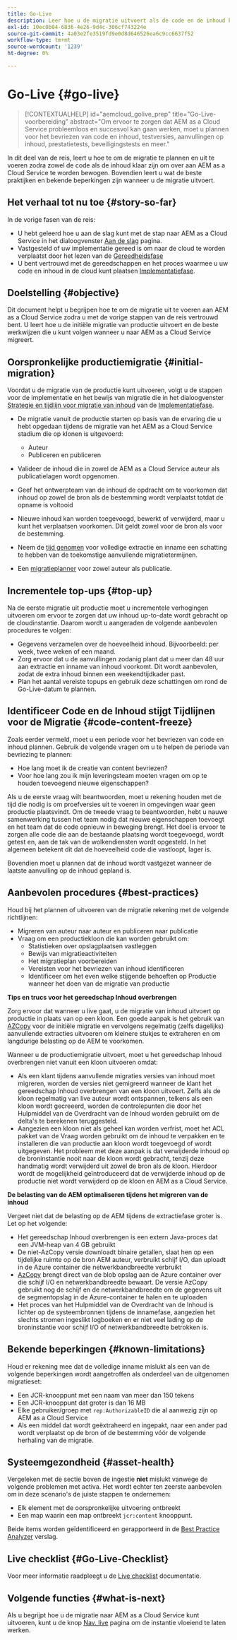 ```yaml
---
title: Go-Live
description: Leer hoe u de migratie uitvoert als de code en de inhoud klaar zijn voor de cloud
exl-id: 10ec0b04-6836-4e26-9d4c-306cf743224e
source-git-commit: 4a03e2fe3519fd9e0d8d646526ea6c9cc6637f52
workflow-type: tm+mt
source-wordcount: '1239'
ht-degree: 0%

---
```


# Go-Live {#go-live}

>[!CONTEXTUALHELP]
>id="aemcloud_golive_prep"
>title="Go-Live-voorbereiding"
>abstract="Om ervoor te zorgen dat AEM as a Cloud Service probleemloos en succesvol kan gaan werken, moet u plannen voor het bevriezen van code en inhoud, testversies, aanvullingen op inhoud, prestatietests, beveiligingstests en meer."

In dit deel van de reis, leert u hoe te om de migratie te plannen en uit te voeren zodra zowel de code als de inhoud klaar zijn om over aan AEM as a Cloud Service te worden bewogen. Bovendien leert u wat de beste praktijken en bekende beperkingen zijn wanneer u de migratie uitvoert.

## Het verhaal tot nu toe {#story-so-far}

In de vorige fasen van de reis:

* U hebt geleerd hoe u aan de slag kunt met de stap naar AEM as a Cloud Service in het dialoogvenster [Aan de slag](/help/journey-migration/getting-started.md) pagina.
* Vastgesteld of uw implementatie gereed is om naar de cloud te worden verplaatst door het lezen van de [Gereedheidsfase](/help/journey-migration/readiness.md)
* U bent vertrouwd met de gereedschappen en het proces waarmee u uw code en inhoud in de cloud kunt plaatsen [Implementatiefase](/help/journey-migration/implementation.md).

## Doelstelling {#objective}

Dit document helpt u begrijpen hoe te om de migratie uit te voeren aan AEM as a Cloud Service zodra u met de vorige stappen van de reis vertrouwd bent. U leert hoe u de initiële migratie van productie uitvoert en de beste werkwijzen die u kunt volgen wanneer u naar AEM as a Cloud Service migreert.

## Oorspronkelijke productiemigratie {#initial-migration}

Voordat u de migratie van de productie kunt uitvoeren, volgt u de stappen voor de implementatie en het bewijs van migratie die in het dialoogvenster [Strategie en tijdlijn voor migratie van inhoud](/help/journey-migration/implementation.md##strategy-timeline) van de [Implementatiefase](/help/journey-migration/implementation.md).

* De migratie vanuit de productie starten op basis van de ervaring die u hebt opgedaan tijdens de migratie van het AEM as a Cloud Service stadium die op klonen is uitgevoerd:
   * Auteur
   * Publiceren en publiceren

* Valideer de inhoud die in zowel de AEM as a Cloud Service auteur als publicatielagen wordt opgenomen.
* Geef het ontwerpteam van de inhoud de opdracht om te voorkomen dat inhoud op zowel de bron als de bestemming wordt verplaatst totdat de opname is voltooid
* Nieuwe inhoud kan worden toegevoegd, bewerkt of verwijderd, maar u kunt het verplaatsen voorkomen. Dit geldt zowel voor de bron als voor de bestemming.
* Neem de [tijd genomen](/help/journey-migration/implementation.md#gathering-data) voor volledige extractie en inname een schatting te hebben van de toekomstige aanvullende migratietermijnen.
* Een [migratieplanner](/help/journey-migration/implementation.md#migration-plan) voor zowel auteur als publicatie.

## Incrementele top-ups {#top-up}

Na de eerste migratie uit productie moet u incrementele verhogingen uitvoeren om ervoor te zorgen dat uw inhoud up-to-date wordt gebracht op de cloudinstantie. Daarom wordt u aangeraden de volgende aanbevolen procedures te volgen:

* Gegevens verzamelen over de hoeveelheid inhoud. Bijvoorbeeld: per week, twee weken of een maand.
* Zorg ervoor dat u de aanvullingen zodanig plant dat u meer dan 48 uur aan extractie en inname van inhoud voorkomt. Dit wordt aanbevolen, zodat de extra inhoud binnen een weekendtijdkader past.
* Plan het aantal vereiste topups en gebruik deze schattingen om rond de Go-Live-datum te plannen.

## Identificeer Code en de Inhoud stijgt Tijdlijnen voor de Migratie {#code-content-freeze}

Zoals eerder vermeld, moet u een periode voor het bevriezen van code en inhoud plannen. Gebruik de volgende vragen om u te helpen de periode van bevriezing te plannen:

* Hoe lang moet ik de creatie van content bevriezen?
* Voor hoe lang zou ik mijn leveringsteam moeten vragen om op te houden toevoegend nieuwe eigenschappen?

Als u de eerste vraag wilt beantwoorden, moet u rekening houden met de tijd die nodig is om proefversies uit te voeren in omgevingen waar geen productie plaatsvindt. Om de tweede vraag te beantwoorden, hebt u nauwe samenwerking tussen het team nodig dat nieuwe eigenschappen toevoegt en het team dat de code opnieuw in beweging brengt. Het doel is ervoor te zorgen alle code die aan de bestaande plaatsing wordt toegevoegd, wordt getest en, aan de tak van de wolkendiensten wordt opgesteld. In het algemeen betekent dit dat de hoeveelheid code die vastloopt, lager is.

Bovendien moet u plannen dat de inhoud wordt vastgezet wanneer de laatste aanvulling op de inhoud gepland is.

## Aanbevolen procedures {#best-practices}

Houd bij het plannen of uitvoeren van de migratie rekening met de volgende richtlijnen:

* Migreren van auteur naar auteur en publiceren naar publicatie
* Vraag om een productiekloon die kan worden gebruikt om:
   * Statistieken over opslagplaatsen vastleggen
   * Bewijs van migratieactiviteiten
   * Het migratieplan voorbereiden
   * Vereisten voor het bevriezen van inhoud identificeren
   * Identificeer om het even welke stijgende behoeften op Productie wanneer het doen van de migratie van productie

**Tips en trucs voor het gereedschap Inhoud overbrengen**

Zorg ervoor dat wanneer u live gaat, u de migratie van inhoud uitvoert op productie in plaats van op een kloon. Een goede aanpak is het gebruik van [AZCopy](/help/journey-migration/content-transfer-tool/using-content-transfer-tool/handling-large-content-repositories.md) voor de initiële migratie en vervolgens regelmatig (zelfs dagelijks) aanvullende extracties uitvoeren om kleinere stukjes te extraheren en om langdurige belasting op de AEM te voorkomen.

Wanneer u de productiemigratie uitvoert, moet u het gereedschap Inhoud overbrengen niet vanuit een kloon uitvoeren omdat:

* Als een klant tijdens aanvullende migraties versies van inhoud moet migreren, worden de versies niet gemigreerd wanneer de klant het gereedschap Inhoud overbrengen van een kloon uitvoert. Zelfs als de kloon regelmatig van live auteur wordt ontspannen, telkens als een kloon wordt gecreeerd, worden de controlepunten die door het Hulpmiddel van de Overdracht van de Inhoud worden gebruikt om de delta&#39;s te berekenen teruggesteld.
* Aangezien een kloon niet als geheel kan worden verfrist, moet het ACL pakket van de Vraag worden gebruikt om de inhoud te verpakken en te installeren die van productie aan kloon wordt toegevoegd of wordt uitgegeven. Het probleem met deze aanpak is dat verwijderde inhoud op de broninstantie nooit naar de kloon wordt gebracht, tenzij deze handmatig wordt verwijderd uit zowel de bron als de kloon. Hierdoor wordt de mogelijkheid geïntroduceerd dat de verwijderde inhoud op de productie niet wordt verwijderd op de kloon en AEM as a Cloud Service.

**De belasting van de AEM optimaliseren tijdens het migreren van de inhoud**

Vergeet niet dat de belasting op de AEM tijdens de extractiefase groter is. Let op het volgende:

* Het gereedschap Inhoud overbrengen is een extern Java-proces dat een JVM-heap van 4 GB gebruikt
* De niet-AzCopy versie downloadt binaire getallen, slaat hen op een tijdelijke ruimte op de bron AEM auteur, verbruikt schijf I/O, dan uploadt in de Azure container die netwerkbandbreedte verbruikt
* [AzCopy](/help/journey-migration/content-transfer-tool/using-content-transfer-tool/handling-large-content-repositories.md) brengt direct van de blob opslag aan de Azure container over die schijf I/O en netwerkbandbreedte bewaart. De versie AzCopy gebruikt nog de schijf en de netwerkbandbreedte om de gegevens uit de segmentopslag in de Azure-container te halen en te uploaden
* Het proces van het Hulpmiddel van de Overdracht van de Inhoud is lichter op de systeembronnen tijdens de innamefase, aangezien het slechts stromen ingeslikt logboeken en er niet veel lading op de broninstantie voor schijf I/O of netwerkbandbreedte betrokken is.

## Bekende beperkingen {#known-limitations}

Houd er rekening mee dat de volledige inname mislukt als een van de volgende beperkingen wordt aangetroffen als onderdeel van de uitgenomen migratieset:

* Een JCR-knooppunt met een naam van meer dan 150 tekens
* Een JCR-knooppunt dat groter is dan 16 MB
* Elke gebruiker/groep met `rep:AuthorizableID` die al aanwezig zijn op AEM as a Cloud Service
* Als een middel dat wordt geëxtraheerd en ingepakt, naar een ander pad wordt verplaatst op de bron of de bestemming vóór de volgende herhaling van de migratie.

## Systeemgezondheid {#asset-health}

Vergeleken met de sectie boven de ingestie **niet** mislukt vanwege de volgende problemen met activa. Het wordt echter ten zeerste aanbevolen om in deze scenario&#39;s de juiste stappen te ondernemen:

* Elk element met de oorspronkelijke uitvoering ontbreekt
* Een map waarin een map ontbreekt `jcr:content` knooppunt.

Beide items worden geïdentificeerd en gerapporteerd in de [Best Practice Analyzer](/help/journey-migration/best-practices-analyzer/overview-best-practices-analyzer.md) verslag.

## Live checklist {#Go-Live-Checklist}

Voor meer informatie raadpleegt u de [Live checklist](/help/journey-onboarding/go-live-checklist.md) documentatie.

## Volgende functies {#what-is-next}

Als u begrijpt hoe u de migratie naar AEM as a Cloud Service kunt uitvoeren, kunt u de knop [Nav. live](/help/journey-migration/post-go-live.md) pagina om de instantie vloeiend te laten werken.
